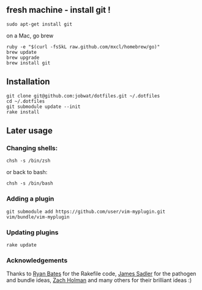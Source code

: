 ## fresh machine - install git !

    sudo apt-get install git

on a Mac, go brew
```
ruby -e "$(curl -fsSkL raw.github.com/mxcl/homebrew/go)"
brew update
brew upgrade
brew install git

```

## Installation

```
git clone git@github.com:jobwat/dotfiles.git ~/.dotfiles
cd ~/.dotfiles
git submodule update --init
rake install
```

## Later usage

### Changing shells:

    chsh -s /bin/zsh

or back to bash:

    chsh -s /bin/bash


### Adding a plugin

    git submodule add https://github.com/user/vim-myplugin.git vim/bundle/vim-myplugin

### Updating plugins

    rake update

### Acknowledgements

Thanks to [Ryan Bates]( http://github.com/ryanb/dotfiles) for the Rakefile code, [James Sadler](http://github.com/freshtonic/dotfiles) for the pathogen and bundle ideas, [Zach Holman](https://github.com/holman/dotfiles.git) and many others for their brilliant ideas :)

